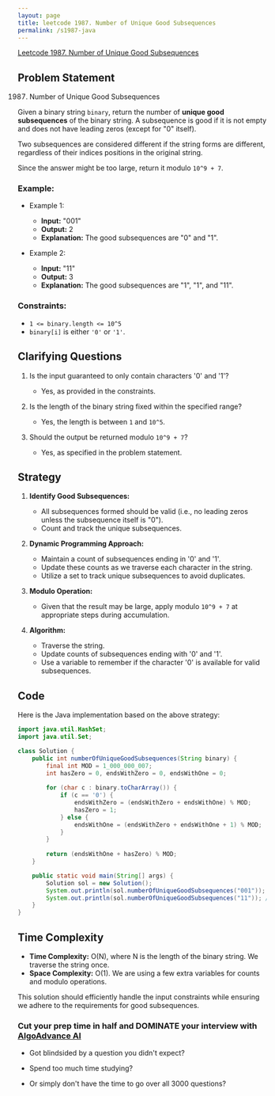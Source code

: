 ```yaml
---
layout: page
title: leetcode 1987. Number of Unique Good Subsequences
permalink: /s1987-java
---
```

[Leetcode 1987. Number of Unique Good Subsequences](https://algoadvance.github.io/algoadvance/l1987)
## Problem Statement
1987. Number of Unique Good Subsequences

Given a binary string `binary`, return the number of **unique good subsequences** of the binary string. A subsequence is good if it is not empty and does not have leading zeros (except for "0" itself).

Two subsequences are considered different if the string forms are different, regardless of their indices positions in the original string.

Since the answer might be too large, return it modulo `10^9 + 7`.

### Example:
- Example 1:
  - **Input:** "001"
  - **Output:** 2
  - **Explanation:** The good subsequences are "0" and "1".

- Example 2:
  - **Input:** "11"
  - **Output:** 3
  - **Explanation:** The good subsequences are "1", "1", and "11".

### Constraints:
- `1 <= binary.length <= 10^5`
- `binary[i]` is either `'0'` or `'1'`.

## Clarifying Questions
1. Is the input guaranteed to only contain characters '0' and '1'?
   - Yes, as provided in the constraints.

2. Is the length of the binary string fixed within the specified range?
   - Yes, the length is between `1` and `10^5`.

3. Should the output be returned modulo `10^9 + 7`?
   - Yes, as specified in the problem statement.

## Strategy
1. **Identify Good Subsequences:** 
    - All subsequences formed should be valid (i.e., no leading zeros unless the subsequence itself is "0").
    - Count and track the unique subsequences.

2. **Dynamic Programming Approach:**
    - Maintain a count of subsequences ending in '0' and '1'.
    - Update these counts as we traverse each character in the string.
    - Utilize a set to track unique subsequences to avoid duplicates.

3. **Modulo Operation:** 
    - Given that the result may be large, apply modulo `10^9 + 7` at appropriate steps during accumulation.

4. **Algorithm:**
    - Traverse the string.
    - Update counts of subsequences ending with '0' and '1'.
    - Use a variable to remember if the character '0' is available for valid subsequences.

## Code
Here is the Java implementation based on the above strategy:

```java
import java.util.HashSet;
import java.util.Set;

class Solution {
    public int numberOfUniqueGoodSubsequences(String binary) {
        final int MOD = 1_000_000_007;
        int hasZero = 0, endsWithZero = 0, endsWithOne = 0;
        
        for (char c : binary.toCharArray()) {
            if (c == '0') {
                endsWithZero = (endsWithZero + endsWithOne) % MOD;
                hasZero = 1;
            } else {
                endsWithOne = (endsWithZero + endsWithOne + 1) % MOD;
            }
        }
        
        return (endsWithOne + hasZero) % MOD;
    }

    public static void main(String[] args) {
        Solution sol = new Solution();
        System.out.println(sol.numberOfUniqueGoodSubsequences("001")); // expected output: 2
        System.out.println(sol.numberOfUniqueGoodSubsequences("11")); // expected output: 3
    }
}
```

## Time Complexity
- **Time Complexity:** O(N), where N is the length of the binary string. We traverse the string once.
- **Space Complexity:** O(1). We are using a few extra variables for counts and modulo operations.

This solution should efficiently handle the input constraints while ensuring we adhere to the requirements for good subsequences.


### Cut your prep time in half and DOMINATE your interview with [AlgoAdvance AI](https://algoAdvance.com)

- Got blindsided by a question you didn't expect?

- Spend too much time studying?

- Or simply don't have the time to go over all 3000 questions?

